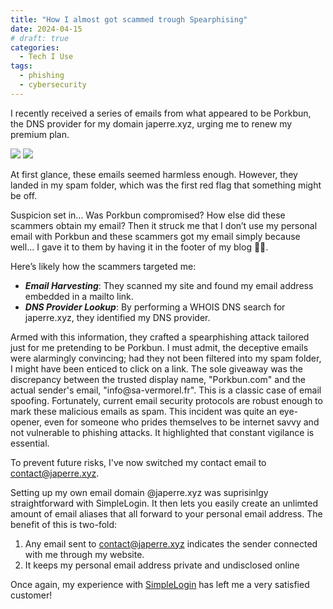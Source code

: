 ```yaml
---
title: "How I almost got scammed trough Spearphising"
date: 2024-04-15
# draft: true
categories:
  - Tech I Use 
tags:
  - phishing
  - cybersecurity
---
```



I recently received a series of emails from what appeared to be Porkbun, the DNS provider for my domain japerre.xyz, urging me to renew my premium plan.

![](/images/how-my-email-got-leaked/emails.png)
![](/images/how-my-email-got-leaked/email_example.png)


At first glance, these emails seemed harmless enough. However, they landed in my spam folder, which was the first red flag that something might be off.

Suspicion set in... Was Porkbun compromised? How else did these scammers obtain my email? Then it struck me that I don’t use my personal email with Porkbun and these scammers got my email simply because well... I gave it to them by having it in the footer of my blog 🤦‍♂️. 

Here’s likely how the scammers targeted me:
- ***Email Harvesting***: They scanned my site and found my email address embedded in a mailto link.
- ***DNS Provider Lookup***: By performing a WHOIS DNS search for japerre.xyz, they identified my DNS provider.

Armed with this information, they crafted a spearphishing attack tailored just for me pretending to be Porkbun. I must admit, the deceptive emails were alarmingly convincing; had they not been filtered into my spam folder, I might have been enticed to click on a link. The sole giveaway was the discrepancy between the trusted display name, "Porkbun.com" and the actual sender's email, "info&#64;sa-vermorel.fr". This is a classic case of email spoofing. Fortunately, current email security protocols are robust enough to mark these malicious emails as spam. This incident was quite an eye-opener, even for someone who prides themselves to be internet savvy and not vulnerable to phishing attacks. It highlighted that constant vigilance is essential.

To prevent future risks, I've now switched my contact email to contact@japerre.xyz.

Setting up my own email domain @japerre.xyz was suprisinlgy straightforward with SimpleLogin. It then lets you easily create an unlimted amount of email aliases that all forward to your personal email address. The benefit of this is two-fold:
1. Any email sent to contact@japerre.xyz indicates the sender connected with me through my website.
2. It keeps my personal email address private and undisclosed online

Once again, my experience with [SimpleLogin](https://simplelogin.io/) has left me a very satisfied customer! 